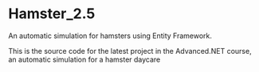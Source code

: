 # Hamster_2.5
An automatic simulation for hamsters using Entity Framework.

This is the source code for the latest project in the Advanced.NET course, an automatic simulation for a hamster daycare
